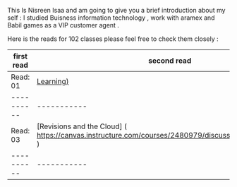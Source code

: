 This Is Nisreen Isaa and am going to give you a brief introduction about my self : 
I studied Buisness information technology , work with aramex and Babil games as a VIP customer agent .

Here is the reads  for 102 classes please feel free to check them closely :

first read | second read
---------- | -----------
Read: 01   |[Learning)]( Markdownhttps://canvas.instructure.com/courses/2480979/discussion_topics/10378569)
---------- | -----------
Read: 03   |[Revisions and the Cloud] ( https://canvas.instructure.com/courses/2480979/discussion_topics/10378567 )
---------- | -----------